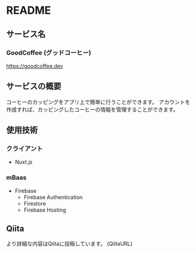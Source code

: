 # README

## サービス名
### GoodCoffee (グッドコーヒー)
https://goodcoffee.dev

## サービスの概要
コーヒーのカッピングをアプリ上で簡単に行うことができます。
アカウントを作成すれば、カッピングしたコーヒーの情報を管理することができます。

## 使用技術
### クライアント
- Nuxt.js

### mBaas
- Firebase
    - Firebase Authentication
    - Firestore
    - Firebase Hosting

## Qiita
より詳細な内容はQiitaに投稿しています。
(QiitaURL)
